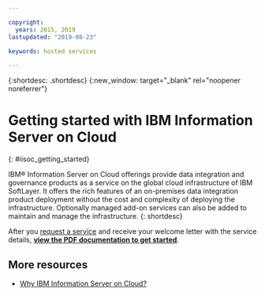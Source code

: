 ```yaml
---

copyright:
  years: 2015, 2019
lastupdated: "2019-08-23"

keywords: hosted services

---
```


{:shortdesc: .shortdesc}
{:new_window: target="_blank" rel="noopener noreferrer"}

# Getting started with IBM Information Server on Cloud
{: #iisoc_getting_started}

IBM® Information Server on Cloud offerings provide data integration and governance products as a service on the global cloud infrastructure of IBM SoftLayer. It offers the rich features of an on-premises data integration product deployment without the cost and complexity of deploying the infrastructure. Optionally managed add-on services can also be added to maintain and manage the infrastructure.
{: shortdesc}

After you [request a service](/catalog/services/information-server-on-cloud)
and receive your welcome letter with the service details,
[**view the PDF documentation to get started**](https://public.dhe.ibm.com/cloud/bluemix/hosted/).

## More resources

- [Why IBM Information Server on Cloud?](https://www.ibm.com/cloud/information-server)

